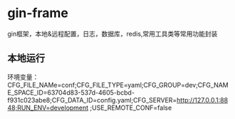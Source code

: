 # gin-frame
gin框架，本地&远程配置，日志，数据库，redis,常用工具类等常用功能封装

## 本地运行
环境变量：
CFG_FILE_NAMe=conf;CFG_FILE_TYPE=yaml;CFG_GROUP=dev;CFG_NAME_SPACE_ID=63704d83-537d-4605-bcbd-f931c023abe8;CFG_DATA_ID=config.yaml;CFG_SERVER=http://127.0.0.1:8848;RUN_ENV=development ;USE_REMOTE_CONF=false
